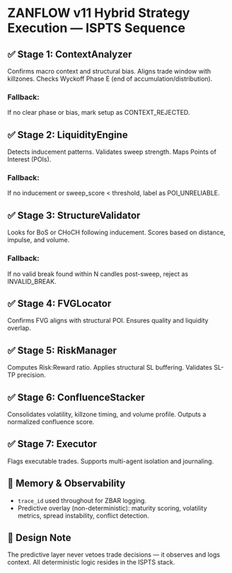 # ZANFLOW v11 Hybrid Strategy Execution — ISPTS Sequence

## ✅ Stage 1: ContextAnalyzer
Confirms macro context and structural bias. Aligns trade window with killzones. Checks Wyckoff Phase E (end of accumulation/distribution).

### Fallback:
If no clear phase or bias, mark setup as CONTEXT_REJECTED.

## ✅ Stage 2: LiquidityEngine
Detects inducement patterns. Validates sweep strength. Maps Points of Interest (POIs).

### Fallback:
If no inducement or sweep_score < threshold, label as POI_UNRELIABLE.

## ✅ Stage 3: StructureValidator
Looks for BoS or CHoCH following inducement. Scores based on distance, impulse, and volume.

### Fallback:
If no valid break found within N candles post-sweep, reject as INVALID_BREAK.

## ✅ Stage 4: FVGLocator
Confirms FVG aligns with structural POI. Ensures quality and liquidity overlap.

## ✅ Stage 5: RiskManager
Computes Risk:Reward ratio. Applies structural SL buffering. Validates SL-TP precision.

## ✅ Stage 6: ConfluenceStacker
Consolidates volatility, killzone timing, and volume profile. Outputs a normalized confluence score.

## ✅ Stage 7: Executor
Flags executable trades. Supports multi-agent isolation and journaling.

## 🧠 Memory & Observability
- `trace_id` used throughout for ZBAR logging.
- Predictive overlay (non-deterministic): maturity scoring, volatility metrics, spread instability, conflict detection.

## 🎯 Design Note
The predictive layer never vetoes trade decisions — it observes and logs context. All deterministic logic resides in the ISPTS stack.

